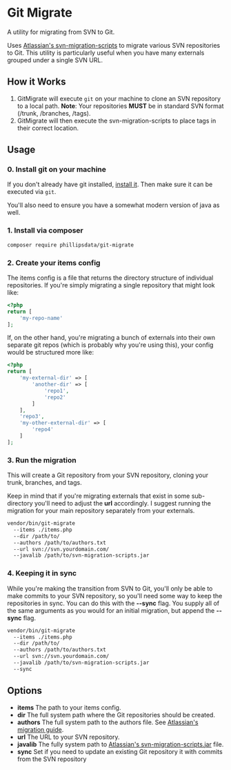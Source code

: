 # Git Migrate

A utility for migrating from SVN to Git.

Uses [Atlassian's svn-migration-scripts](https://bitbucket.org/atlassian/svn-migration-scripts/downloads)
to migrate various SVN repositories to Git. This utility is particularly useful
when you have many externals grouped under a single SVN URL.

## How it Works

1. GitMigrate will execute `git` on your machine to clone an SVN repository to a local path.
**Note**: Your repositories **MUST** be in standard SVN format (/trunk, /branches, /tags).
2. GitMigrate will then execute the svn-migration-scripts to place tags in their correct location.


## Usage

### 0. Install git on your machine

If you don't already have git installed, [install it](https://git-scm.com/book/en/v2/Getting-Started-Installing-Git).
Then make sure it can be executed via `git`.

You'll also need to ensure you have a somewhat modern version of java as well.

### 1. Install via composer

```sh
composer require phillipsdata/git-migrate
```

### 2. Create your items config

The items config is a file that returns the directory structure of individual repositories.
If you're simply migrating a single repository that might look like:

```php
<?php
return [
    'my-repo-name'
];

```

If, on the other hand, you're migrating a bunch of externals into their own
separate git repos (which is probably why you're using this), your config would be structured more like:

```php
<?php
return [
    'my-external-dir' => [
        'another-dir' => [
            'repo1',
            'repo2'
        ]
    ],
    'repo3',
    'my-other-external-dir' => [
        'repo4'
    ]
];

```

### 3. Run the migration

This will create a Git repository from your SVN repository, cloning your trunk,
branches, and tags.

Keep in mind that if you're migrating externals that exist in some sub-directory
you'll need to adjust the **url** accordingly. I suggest running the migration
for your main repository separately from your externals.

```sh
vendor/bin/git-migrate
  --items ./items.php
  --dir /path/to/
  --authors /path/to/authors.txt
  --url svn://svn.yourdomain.com/
  --javalib /path/to/svn-migration-scripts.jar
```

### 4. Keeping it in sync

While you're making the transition from SVN to Git, you'll only be able to make
commits to your SVN repository, so you'll need some way to keep the repositories
in sync. You can do this with the **--sync** flag. You supply all of the same
arguments as you would for an initial migration, but append the **--sync** flag.

```sh
vendor/bin/git-migrate
  --items ./items.php
  --dir /path/to/
  --authors /path/to/authors.txt
  --url svn://svn.yourdomain.com/
  --javalib /path/to/svn-migration-scripts.jar
  --sync
```

## Options

- **items** The path to your items config.
- **dir** The full system path where the Git repositories should be created.
- **authors** The full system path to the authors file. See [Atlassian's migration guide](https://www.atlassian.com/git/tutorials/migrating-prepare).
- **url** The URL to your SVN repository.
- **javalib** The fully system path to [Atlassian's svn-migration-scripts.jar](https://bitbucket.org/atlassian/svn-migration-scripts/downloads) file.
- **sync** Set if you need to update an existing Git repository it with commits from the SVN repository